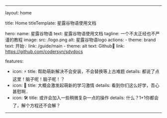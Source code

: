 ---

layout: home

title: Home
titleTemplate: 星露谷物语使用文档

hero:
  name: 星露谷物语
  text: 星露谷物语使用文档
  tagline: 一个不太正经也不严谨的教程
  image:
    src: /logo.png
    alt: 星露谷物语logo
  actions:
    - theme: brand
      text: 开始💡
      link: /guide/main
    - theme: alt
      text: Github🌱
      link: https://github.com/codersyn/sdvdocs

features:

- icon: ⚡️
  title: 帮助萌新解决不会安装，不会替换等上古难题
  details: 都说了点这里！脑子呢！脑子呢！？
- icon: 📝
  title: 大概会激发起萌新的学习激情
  details: 看到你们这么好学，吾心甚慰啊..
- icon: 🛠️
  title: 或许会加入一些稍微复杂一点的操作
  details: 什么？1+1你都会了，解个方程还不会解？

---